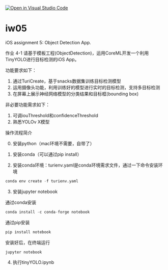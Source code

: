 [![Open in Visual Studio Code](https://classroom.github.com/assets/open-in-vscode-f059dc9a6f8d3a56e377f745f24479a46679e63a5d9fe6f495e02850cd0d8118.svg)](https://classroom.github.com/online_ide?assignment_repo_id=6453772&assignment_repo_type=AssignmentRepo)
# iw05
iOS assignment 5: Object Detection App.

作业 4-1 
  请基于模板工程(ObjectDetection)，运用CoreML开发一个利用TinyYOLO进行目标检测的iOS App。

功能要求如下：

1. 通过TuriCreate，基于snacks数据集训练目标检测模型
2. 运用摄像头功能，利用训练好的模型进行实时的目标检测，支持多目标检测
3. 在屏幕上展示神经网络模型的分类结果和目标框(bounding box)

非必要功能需求如下：

1. 可调iouThreshold和confidenceThreshold
2. 熟悉YOLOv X模型

操作流程简介

0. 安装python（mac环境不需要，自带了）

1. 安装conda（可以通过pip install）

2. 安装conda环境：turienv.yaml是conda环境需求文件，通过一下命令安装环境
```python
conda env create -f turienv.yaml
```
3. 安装jupyter notebook
  
  通过conda安装
  ```python
  conda install -c conda-forge notebook
  ```
  通过pip安装
  ```python
  pip install notebook
  ```
  安装好后，在终端运行
  ```terminal
  jupyter notebook
  ```
  
4. 执行tinyYOLO.ipynb

